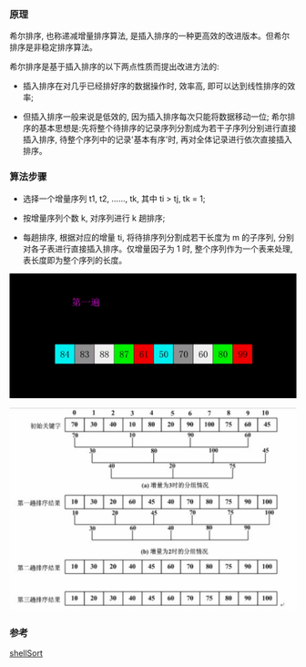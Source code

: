 ### 原理

希尔排序, 也称递减增量排序算法, 是插入排序的一种更高效的改进版本。但希尔排序是非稳定排序算法。

希尔排序是基于插入排序的以下两点性质而提出改进方法的:

- 插入排序在对几乎已经排好序的数据操作时, 效率高, 即可以达到线性排序的效率;

- 但插入排序一般来说是低效的, 因为插入排序每次只能将数据移动一位;
希尔排序的基本思想是:先将整个待排序的记录序列分割成为若干子序列分别进行直接插入排序, 待整个序列中的记录'基本有序'时, 再对全体记录进行依次直接插入排序。



### 算法步骤

- 选择一个增量序列 t1, t2, ……, tk, 其中 ti > tj, tk = 1;

- 按增量序列个数 k, 对序列进行 k 趟排序;

- 每趟排序, 根据对应的增量 ti, 将待排序列分割成若干长度为 m 的子序列, 分别对各子表进行直接插入排序。仅增量因子为 1 时, 整个序列作为一个表来处理, 表长度即为整个序列的长度。

![shellSort](./images/shellSort.gif)

![shellSort](./images/shellSort.png)

### 参考

[shellSort](https://github.com/Rain120/JS-Sorting-Algorithm/blob/master/4.shellSort.md)
